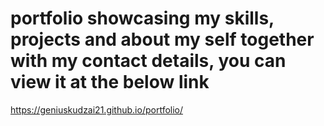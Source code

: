 # portfolio showcasing my skills, projects and about my self together with my contact details, you can view it at the below link

https://geniuskudzai21.github.io/portfolio/
